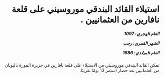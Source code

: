 <h1 dir="rtl">استيلاء القائد البندقي موروسيني على قلعة نافارين من العثمانيين .</h1>

<h5 dir="rtl">العام الهجري:  1097

الشهر القمري: رجب

العام الميلادي: 1686</h5>

<p dir="rtl">تمكن القائد البندقي موروسيني من الاستيلاء على قلعة نافارين في جزيرة المورة باليونان من العثمانيين بعد حصار استمر 13 يومًا تقريبًا.</p></br>
